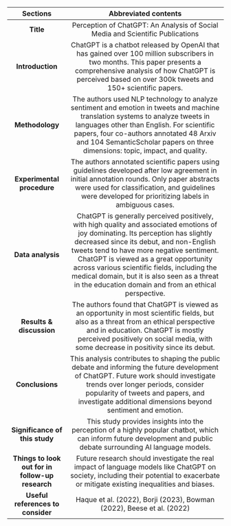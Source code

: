 
| Sections | Abbreviated contents |
| :---: | :---: |
| __Title__ | Perception of ChatGPT: An Analysis of Social Media and Scientific Publications |
| __Introduction__ | ChatGPT is a chatbot released by OpenAI that has gained over 100 million subscribers in two months. This paper presents a comprehensive analysis of how ChatGPT is perceived based on over 300k tweets and 150+ scientific papers. |
| __Methodology__ | The authors used NLP technology to analyze sentiment and emotion in tweets and machine translation systems to analyze tweets in languages other than English. For scientific papers, four co-authors annotated 48 Arxiv and 104 SemanticScholar papers on three dimensions: topic, impact, and quality. |
| __Experimental procedure__ | The authors annotated scientific papers using guidelines developed after low agreement in initial annotation rounds. Only paper abstracts were used for classification, and guidelines were developed for prioritizing labels in ambiguous cases. |
| __Data analysis__ | ChatGPT is generally perceived positively, with high quality and associated emotions of joy dominating. Its perception has slightly decreased since its debut, and non-English tweets tend to have more negative sentiment. ChatGPT is viewed as a great opportunity across various scientific fields, including the medical domain, but it is also seen as a threat in the education domain and from an ethical perspective. |
| __Results & discussion__ | The authors found that ChatGPT is viewed as an opportunity in most scientific fields, but also as a threat from an ethical perspective and in education. ChatGPT is mostly perceived positively on social media, with some decrease in positivity since its debut. |
| __Conclusions__ | This analysis contributes to shaping the public debate and informing the future development of ChatGPT. Future work should investigate trends over longer periods, consider popularity of tweets and papers, and investigate additional dimensions beyond sentiment and emotion. |
| __Significance of this study__ | This study provides insights into the perception of a highly popular chatbot, which can inform future development and public debate surrounding AI language models. |
| __Things to look out for in follow-up research__ | Future research should investigate the real impact of language models like ChatGPT on society, including their potential to exacerbate or mitigate existing inequalities and biases. |
| __Useful references to consider__ | Haque et al. (2022), Borji (2023), Bowman (2022), Beese et al. (2022) |

